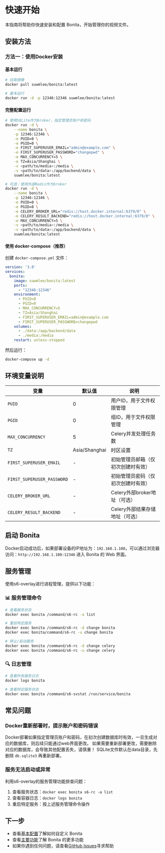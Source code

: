# 快速开始

本指南将帮助你快速安装和配置 Bonita，开始管理你的视频文件。

## 安装方法

### 方法一：使用Docker安装

#### 基本运行
```bash
# 拉取镜像
docker pull suwmlee/bonita:latest

# 基本运行
docker run -d -p 12346:12346 suwmlee/bonita:latest
```

#### 完整配置运行
```bash
# 使用SQLite作为broker，指定管理员账户和密码
docker run -d \
    --name bonita \
    -p 12346:12346 \
    -e PUID=0 \
    -e PGID=0 \
    -e FIRST_SUPERUSER_EMAIL="admin@example.com" \
    -e FIRST_SUPERUSER_PASSWORD="changepwd" \
    -e MAX_CONCURRENCY=5 \
    -e TZ=Asia/Shanghai \
    -v <path/to/media>:/media \
    -v <path/to/data>:/app/backend/data \
    suwmlee/bonita:latest

# 可选：使用外部Redis作为broker
docker run -d \
    --name bonita \
    -p 12346:12346 \
    -e PUID=0 \
    -e PGID=0 \
    -e CELERY_BROKER_URL="redis://host.docker.internal:6379/0" \
    -e CELERY_RESULT_BACKEND="redis://host.docker.internal:6379/0" \
    -e MAX_CONCURRENCY=5 \
    -v <path/to/media>:/media \
    -v <path/to/data>:/app/backend/data \
    suwmlee/bonita:latest
```

#### 使用 docker-compose（推荐）
创建 `docker-compose.yml` 文件：

```yaml
version: '3.8'
services:
  bonita:
    image: suwmlee/bonita:latest
    ports:
      - "12346:12346"
    environment:
      - PUID=0
      - PGID=0
      - MAX_CONCURRENCY=5
      - TZ=Asia/Shanghai
      - FIRST_SUPERUSER_EMAIL=admin@example.com
      - FIRST_SUPERUSER_PASSWORD=changepwd
    volumes:
      - ./data:/app/backend/data
      - ./media:/media
    restart: unless-stopped
```

然后运行：
```bash
docker-compose up -d
```

## 环境变量说明

| 变量                       | 默认值        | 说明                               |
| -------------------------- | ------------- | ---------------------------------- |
| `PUID`                     | 0             | 用户ID，用于文件权限管理           |
| `PGID`                     | 0             | 组ID，用于文件权限管理             |
| `MAX_CONCURRENCY`          | 5             | Celery并发处理任务数               |
| `TZ`                       | Asia/Shanghai | 时区设置                           |
| `FIRST_SUPERUSER_EMAIL`    | -             | 初始管理员邮箱（仅初次创建时有效） |
| `FIRST_SUPERUSER_PASSWORD` | -             | 初始管理员密码（仅初次创建时有效） |
| `CELERY_BROKER_URL`        | -             | Celery外部broker地址（可选）       |
| `CELERY_RESULT_BACKEND`    | -             | Celery外部结果存储地址（可选）     |

## 启动 Bonita

Docker启动成功后，如果部署设备的IP地址为：`192.168.1.100`，可以通过浏览器访问：`http://192.168.1.100:12346` 进入 Bonita 的 Web 界面。

## 服务管理

使用s6-overlay进行进程管理，提供以下功能：

### 📊 **服务管理命令**
```bash
# 查看服务状态
docker exec bonita /command/s6-rc -a list

# 重启特定服务
docker exec bonita /command/s6-rc -d change bonita
docker exec bonita/command/s6-rc -u change bonita

# 停止/启动服务
docker exec bonita /command/s6-rc -d change celery
docker exec bonita /command/s6-rc -u change celery
```

### 🔍 **日志管理**
```bash
# 查看所有服务日志
docker logs bonita

# 查看特定服务状态
docker exec bonita /command/s6-svstat /run/service/bonita
```

## 常见问题

### Docker重新部署时，提示账户和密码错误

Docker部署如果指定管理员账户和密码，在初次创建数据库时有效，一旦生成对应的数据库，则后续只能通过web界面更改。
如果需要重新部署更改，需要删除对应的数据库，会导致其他配置丢失，请慎重！
SQLite文件默认在data目录，先删除 `db.sqlite3` 再重新部署。

### 服务无法启动或异常

利用s6-overlay的服务管理功能排查问题：
1. 查看服务状态：`docker exec bonita s6-rc -a list`
2. 查看容器日志：`docker logs bonita`
3. 重启特定服务：按上述服务管理命令操作

## 下一步

- 查看[基本配置](./config.md)了解如何自定义 Bonita
- 查看[主要功能](./features.md)了解 Bonita 的更多功能
- 如果你遇到任何问题，请查看[GitHub Issues](https://github.com/Suwmlee/bonita/issues)寻求帮助 
